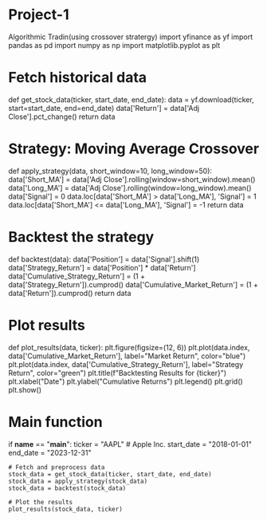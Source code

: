 # Project-1
Algorithmic Tradin(using crossover stratergy)
import yfinance as yf
import pandas as pd
import numpy as np
import matplotlib.pyplot as plt

# Fetch historical data
def get_stock_data(ticker, start_date, end_date):
    data = yf.download(ticker, start=start_date, end=end_date)
    data['Return'] = data['Adj Close'].pct_change()
    return data

# Strategy: Moving Average Crossover
def apply_strategy(data, short_window=10, long_window=50):
    data['Short_MA'] = data['Adj Close'].rolling(window=short_window).mean()
    data['Long_MA'] = data['Adj Close'].rolling(window=long_window).mean()
    data['Signal'] = 0
    data.loc[data['Short_MA'] > data['Long_MA'], 'Signal'] = 1
    data.loc[data['Short_MA'] <= data['Long_MA'], 'Signal'] = -1
    return data

# Backtest the strategy
def backtest(data):
    data['Position'] = data['Signal'].shift(1)
    data['Strategy_Return'] = data['Position'] * data['Return']
    data['Cumulative_Strategy_Return'] = (1 + data['Strategy_Return']).cumprod()
    data['Cumulative_Market_Return'] = (1 + data['Return']).cumprod()
    return data

# Plot results
def plot_results(data, ticker):
    plt.figure(figsize=(12, 6))
    plt.plot(data.index, data['Cumulative_Market_Return'], label="Market Return", color="blue")
    plt.plot(data.index, data['Cumulative_Strategy_Return'], label="Strategy Return", color="green")
    plt.title(f"Backtesting Results for {ticker}")
    plt.xlabel("Date")
    plt.ylabel("Cumulative Returns")
    plt.legend()
    plt.grid()
    plt.show()

# Main function
if __name__ == "__main__":
    ticker = "AAPL"  # Apple Inc.
    start_date = "2018-01-01"
    end_date = "2023-12-31"
    
    # Fetch and preprocess data
    stock_data = get_stock_data(ticker, start_date, end_date)
    stock_data = apply_strategy(stock_data)
    stock_data = backtest(stock_data)

    # Plot the results
    plot_results(stock_data, ticker)
